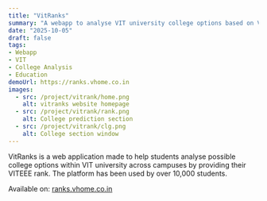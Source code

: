 ```yaml
---
title: "VitRanks"
summary: "A webapp to analyse VIT university college options based on VITEEE rank."
date: "2025-10-05"
draft: false
tags:
- Webapp
- VIT
- College Analysis
- Education
demoUrl: https://ranks.vhome.co.in
images:
  - src: /project/vitrank/home.png
    alt: vitranks website homepage
  - src: /project/vitrank/rank.png
    alt: College prediction section 
  - src: /project/vitrank/clg.png
    alt: College section window
---
```


VitRanks is a web application made to help students analyse possible college options within VIT university across campuses by providing their VITEEE rank. The platform has been used by over 10,000 students.

Available on: [ranks.vhome.co.in](https://ranks.vhome.co.in)
